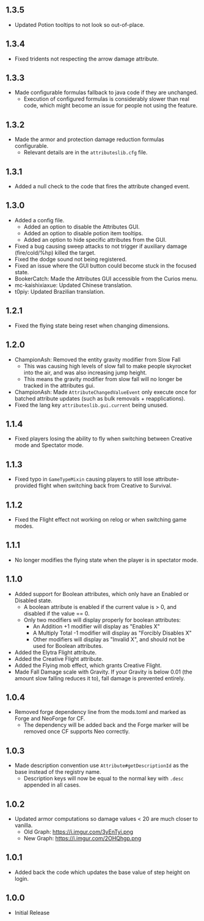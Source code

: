 ## 1.3.5
* Updated Potion tooltips to not look so out-of-place.

## 1.3.4
* Fixed tridents not respecting the arrow damage attribute.

## 1.3.3
* Made configurable formulas fallback to java code if they are unchanged.
  * Execution of configured formulas is considerably slower than real code, which might become an issue for people not using the feature.

## 1.3.2
* Made the armor and protection damage reduction formulas configurable.
  * Relevant details are in the `attributeslib.cfg` file.

## 1.3.1
* Added a null check to the code that fires the attribute changed event.

## 1.3.0
* Added a config file.
  * Added an option to disable the Attributes GUI.
  * Added an option to disable potion item tooltips.
  * Added an option to hide specific attributes from the GUI.
* Fixed a bug causing sweep attacks to not trigger if auxiliary damage (fire/cold/%hp) killed the target.
* Fixed the dodge sound not being registered.
* Fixed an issue where the GUI button could become stuck in the focused state.
* BookerCatch: Made the Attributes GUI accessible from the Curios menu.
* mc-kaishixiaxue: Updated Chinese translation.
* t0piy: Updated Brazilian translation.

## 1.2.1
* Fixed the flying state being reset when changing dimensions.

## 1.2.0
* ChampionAsh: Removed the entity gravity modifier from Slow Fall
  * This was causing high levels of slow fall to make people skyrocket into the air, and was also increasing jump height.
  * This means the gravity modifier from slow fall will no longer be tracked in the attributes gui.
* ChampionAsh: Made `AttributeChangedValueEvent` only execute once for batched attribute updates (such as bulk removals + reapplications).
* Fixed the lang key `attributeslib.gui.current` being unused.

## 1.1.4
* Fixed players losing the ability to fly when switching between Creative mode and Spectator mode.

## 1.1.3
* Fixed typo in `GameTypeMixin` causing players to still lose attribute-provided flight when switching back from Creative to Survival.

## 1.1.2
* Fixed the Flight effect not working on relog or when switching game modes.

## 1.1.1
* No longer modifies the flying state when the player is in spectator mode.

## 1.1.0
* Added support for Boolean attributes, which only have an Enabled or Disabled state.
  * A boolean attribute is enabled if the current value is > 0, and disabled if the value == 0.
  * Only two modifiers will display properly for boolean attributes:
    * An Addition +1 modifier will display as "Enables X"
    * A Multiply Total -1 modifier will display as "Forcibly Disables X"
    * Other modifiers will display as "Invalid X", and should not be used for Boolean attributes.
* Added the Elytra Flight attribute.
* Added the Creative Flight attribute.
* Added the Flying mob effect, which grants Creative Flight.
* Made Fall Damage scale with Gravity. If your Gravity is below 0.01 (the amount slow falling reduces it to), fall damage is prevented entirely.

## 1.0.4
* Removed forge dependency line from the mods.toml and marked as Forge and NeoForge for CF.
  * The dependency will be added back and the Forge marker will be removed once CF supports Neo correctly.

## 1.0.3
* Made description convention use `Attribute#getDescriptionId` as the base instead of the registry name.
  * Description keys will now be equal to the normal key with `.desc` appended in all cases.

## 1.0.2
* Updated armor computations so damage values < 20 are much closer to vanilla.
  * Old Graph: https://i.imgur.com/3yEnTyi.png
  * New Graph: https://i.imgur.com/2OHQhgp.png

## 1.0.1
* Added back the code which updates the base value of step height on login.

## 1.0.0
* Initial Release